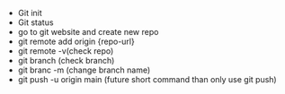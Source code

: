  <ul>
        <li>Git init</li>
        <li>Git status</li>
        <li>go to git website and create new repo</li>
        <li>git remote add origin {repo-url}</li>
        <li>git remote -v(check repo)</li>
        <li>git branch (check branch)</li>
        <li>git branc -m (change branch name) </li>
        <li>git push -u origin main (future short command than only use git push)</li>
 </ul>
